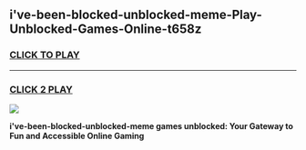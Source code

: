
## i've-been-blocked-unblocked-meme-Play-Unblocked-Games-Online-t658z
<h3>
<a href="https://premium76.site?title=i've-been-blocked-unblocked-meme&ref=25A">CLICK TO PLAY</a></h3>
<hr>

<h3>
<a href="https://premium76.site?title=i've-been-blocked-unblocked-meme&ref=25A">CLICK 2 PLAY</a>
  
</h3>

<a href="https://premium76.site?title=i've-been-blocked-unblocked-meme&ref=25A"><img src="https://clearcache.store/games.png"></a>


**i've-been-blocked-unblocked-meme games unblocked: Your Gateway to Fun and Accessible Online Gaming**
